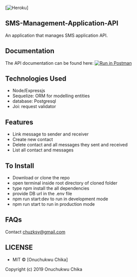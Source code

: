 [![Heroku]()]


## SMS-Management-Application-API
An application that manages SMS application API.

##  Documentation
The API documentation can be found here: [![Run in Postman](https://run.pstmn.io/button.svg)]()


## Technologies Used
- Node/Expressjs
- Sequelize: ORM for modelling entities
- database: Postgresql
- Joi: request validator

## Features
- Link message to sender and receiver
- Create new contact
- Delete contact and all messages they sent and received
- List all contact and messages

## To Install
- Download or clone the repo
- open terminal inside root directory of cloned folder
- type npm install the all dependencies
- provide DB url in the .env file
- npm run start:dev to run in development mode
- npm run start to run in production mode

## FAQs
Contact chuzksy@gmail.com

## LICENSE
- MIT © [Onuchukwu Chika]

Copyright (c) 2019 Onuchukwu Chika